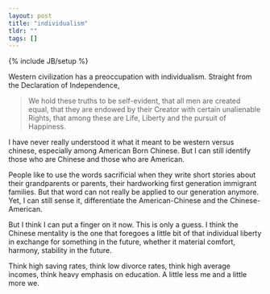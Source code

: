 ```yaml
---
layout: post
title: "individualism"
tldr: ""
tags: []
---
```

{% include JB/setup %}

Western civilization has a preoccupation with individualism. Straight from the Declaration of Independence,

> We hold these truths to be self-evident, that all men are created equal, that they are endowed by their Creator with certain unalienable Rights, that among these are Life, Liberty and the pursuit of Happiness.

I have never really understood it what it meant to be western versus chinese, especially among American Born Chinese. But I can still identify those who are Chinese and those who are American. 

People like to use the words sacrificial when they write short stories about their grandparents or parents, their hardworking first generation immigrant families. But that word can not really be applied to our generation anymore. Yet, I can still sense it, differentiate the American-Chinese and the Chinese-American. 

But I think I can put a finger on it now. This is only a guess. I think the Chinese mentality is the one that foregoes a little bit of that individual liberty in exchange for something in the future, whether it material comfort, harmony, stability in the future.

Think high saving rates, think low divorce rates, think high average incomes, think heavy emphasis on education. A little less me and a little more we. 

